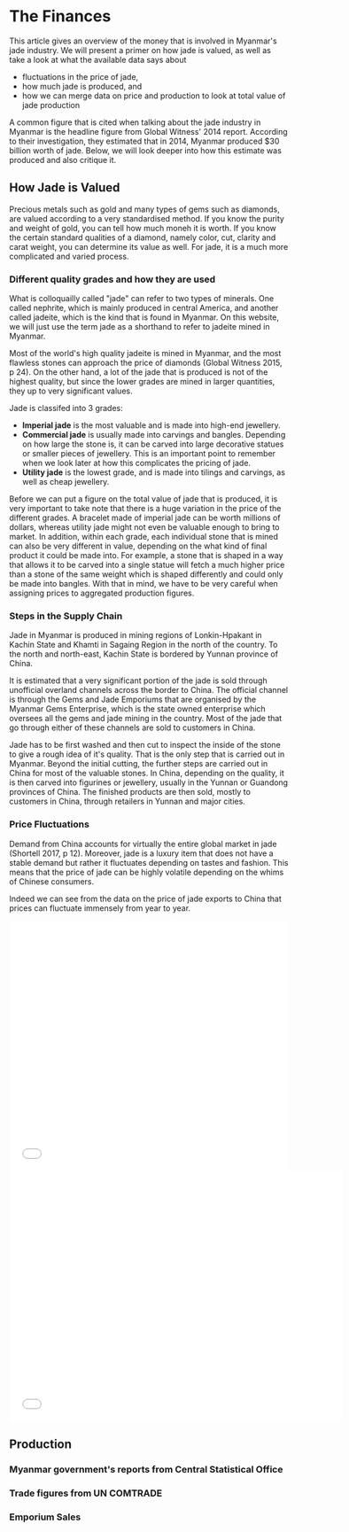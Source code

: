 # The Finances

This article gives an overview of the money that is involved in Myanmar's jade industry. We will present a primer on how jade is valued, as well as take a look at what the available data says about 

- fluctuations in the price of jade, 
- how much jade is produced, and
- how we can merge data on price and production to look at total value of jade production

<!--- how the Myanmar government taxes the industry 
-->
A common figure that is cited when talking about the jade industry in Myanmar is the headline figure from Global Witness' 2014 report. According to their investigation, they estimated that in 2014, Myanmar produced $30 billion worth of jade. Below, we will look deeper into how this estimate was produced and also critique it.

## How Jade is Valued

Precious metals such as gold and many types of gems such as diamonds, are valued according to a very standardised method. If you know the purity and weight of gold, you can tell how much moneh it is worth. If you know the certain standard qualities of a diamond, namely color, cut, clarity and carat weight, you can determine its value as well. For jade, it is a much more complicated and varied process.

### Different quality grades and how they are used

What is colloquailly called "jade" can refer to two types of minerals. One called nephrite, which is mainly produced in central America, and another called jadeite, which is the kind that is found in Myanmar. On this website, we will just use the term jade as a shorthand to refer to jadeite mined in Myanmar.

Most of the world's high quality jadeite is mined in Myanmar, and the most flawless stones can approach the price of diamonds (Global Witness 2015, p 24). On the other hand, a lot of the jade that is produced is not of the highest quality, but since the lower grades are mined in larger quantities, they up to very significant values.

Jade is classifed into 3 grades:

- **Imperial jade** is the most valuable and is made into high-end jewellery.
- **Commercial jade** is usually made into carvings and bangles. Depending on how large the stone is, it can be carved into large decorative statues or smaller pieces of jewellery. This is an important point to remember when we look later at how this complicates the pricing of jade.
- **Utility jade** is the lowest grade, and is made into tilings and carvings, as well as cheap jewellery.

Before we can put a figure on the total value of jade that is produced, it is very important to take note that there is a huge variation in the price of the different grades. A bracelet made of imperial jade can be worth millions of dollars, whereas utility jade might not even be valuable enough to bring to market. In addition, within each grade, each individual stone that is mined can also be very different in value, depending on the what kind of final product it could be made into. For example, a stone that is shaped in a way that allows it to be carved into a single statue will fetch a much higher price than a stone of the same weight which is shaped differently and could only be made into bangles. With that in mind, we have to be very careful when assigning prices to aggregated production figures.

### Steps in the Supply Chain

Jade in Myanmar is produced in mining regions of Lonkin-Hpakant in Kachin State and Khamti in Sagaing Region in the north of the country. To the north and north-east, Kachin State is bordered by Yunnan province of China. 

It is estimated that a very significant portion of the jade is sold through unofficial overland channels across the border to China. The official channel is through the Gems and Jade Emporiums that are organised by the Myanmar Gems Enterprise, which is the state owned enterprise which oversees all the gems and jade mining in the country. Most of the jade that go through either of these channels are sold to customers in China.

Jade has to be first washed and then cut to inspect the inside of the stone to give a rough idea of it's quality. That is the only step that is carried out in Myanmar. Beyond the initial cutting, the further steps are carried out in China for most of the valuable stones. In China, depending on the quality, it is then carved into figurines or jewellery, usually in the Yunnan or Guandong provinces of China. The finished products are then sold, mostly to customers in China, through retailers in Yunnan and major cities.


### Price Fluctuations

Demand from China accounts for virtually the entire global market in jade (Shortell 2017, p 12). Moreover, jade is a luxury item that does not have a stable demand but rather it fluctuates depending on tastes and fashion. This means that the price of jade can be highly volatile depending on the whims of Chinese consumers.

Indeed we can see from the data on the price of jade exports to China that prices can fluctuate immensely from year to year.

<iframe id="datawrapper-chart-oR0UD" src="//datawrapper.dwcdn.net/oR0UD/1/" scrolling="no" frameborder="0" allowtransparency="true" allowfullscreen="allowfullscreen" webkitallowfullscreen="webkitallowfullscreen" mozallowfullscreen="mozallowfullscreen" oallowfullscreen="oallowfullscreen" msallowfullscreen="msallowfullscreen" style="width: 0; min-width: 100% !important;" height="452"></iframe><script type="text/javascript">if("undefined"==typeof window.datawrapper)window.datawrapper={};window.datawrapper["oR0UD"]={},window.datawrapper["oR0UD"].embedDeltas={"100":552,"200":477,"300":477,"400":452,"500":452,"600":452,"700":452,"800":452,"900":452,"1000":452},window.datawrapper["oR0UD"].iframe=document.getElementById("datawrapper-chart-oR0UD"),window.datawrapper["oR0UD"].iframe.style.height=window.datawrapper["oR0UD"].embedDeltas[Math.min(1e3,Math.max(100*Math.floor(window.datawrapper["oR0UD"].iframe.offsetWidth/100),100))]+"px",window.addEventListener("message",function(a){if("undefined"!=typeof a.data["datawrapper-height"])for(var b in a.data["datawrapper-height"])if("oR0UD"==b)window.datawrapper["oR0UD"].iframe.style.height=a.data["datawrapper-height"][b]+"px"});</script>

<iframe src="//datawrapper.dwcdn.net/oR0UD/1/" scrolling="no" frameborder="0" allowtransparency="true" allowfullscreen="allowfullscreen" webkitallowfullscreen="webkitallowfullscreen" mozallowfullscreen="mozallowfullscreen" oallowfullscreen="oallowfullscreen" msallowfullscreen="msallowfullscreen" width="600" height="452"></iframe>

## Production

### Myanmar government's reports from Central Statistical Office

### Trade figures from UN COMTRADE

### Emporium Sales
